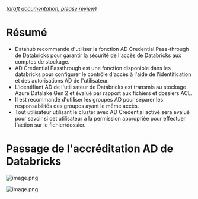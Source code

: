 [_metadata_: remarks]:- "Automatically translated with DeepL. From: /UserGuide/Databricks/Databricks---Secure-Access-using-ADSF-Passthrough.md"

[_(draft documentation, please review)_](/UserGuide/Databricks/Databricks---Secure-Access-using-ADSF-Passthrough.md)

# Résumé
- Datahub recommande d'utiliser la fonction AD Credential Pass-through de Databricks pour garantir la sécurité de l'accès de Databricks aux comptes de stockage.
- AD Credential Passthrough est une fonction disponible dans les databricks pour configurer le contrôle d'accès à l'aide de l'identification et des autorisations AD de l'utilisateur.
- L'identifiant AD de l'utilisateur de Databricks est transmis au stockage Azure Datalake Gen 2 et évalué par rapport aux fichiers et dossiers ACL.
- Il est recommandé d'utiliser les groupes AD pour séparer les responsabilités des groupes ayant le même accès.
- Tout utilisateur utilisant le cluster avec AD Credential activé sera évalué pour savoir si cet utilisateur a la permission appropriée pour effectuer l'action sur le fichier/dossier.

# Passage de l'accréditation AD de Databricks

![image.png](/.attachments/image-362c5896-3e0e-469c-80b6-557bb1184ebc.png)

![image.png](/.attachments/image-9ea2d0e1-44ef-4636-abef-0975c6c846b6.png)
